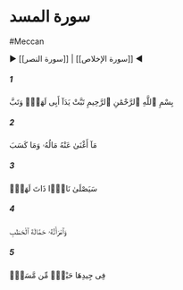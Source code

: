 # سورة المسد
#Meccan
▶ [[سورة النصر]] | [[سورة الإخلاص]] ◀
##### 1
<span class="ayah hovertext" data-hover="Perish the hands of the Father of Flame! Perish he!">بِسْمِ ٱللَّهِ ٱلرَّحْمَٰنِ ٱلرَّحِيمِ تَبَّتْ يَدَآ أَبِى لَهَبٍۢ وَتَبَّ</span>
##### 2
<span class="ayah hovertext" data-hover="No profit to him from all his wealth, and all his gains!">مَآ أَغْنَىٰ عَنْهُ مَالُهُۥ وَمَا كَسَبَ</span>
##### 3
<span class="ayah hovertext" data-hover="Burnt soon will he be in a Fire of Blazing Flame!">سَيَصْلَىٰ نَارًۭا ذَاتَ لَهَبٍۢ</span>
##### 4
<span class="ayah hovertext" data-hover="His wife shall carry the (crackling) wood - As fuel!-">وَٱمْرَأَتُهُۥ حَمَّالَةَ ٱلْحَطَبِ</span>
##### 5
<span class="ayah hovertext" data-hover="A twisted rope of palm-leaf fibre round her (own) neck!">فِى جِيدِهَا حَبْلٌۭ مِّن مَّسَدٍۭ</span>
